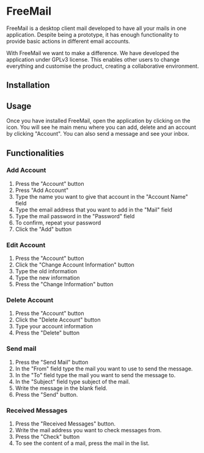 # FreeMail

FreeMail is a desktop client mail developed to have all your mails in one application. Despite being a prototype, it has enough functionality to provide basic actions in different email accounts.

With FreeMail we want to make a difference. We have developed the application under GPLv3 license. This enables other users to change everything and customise the product, creating a collaborative environment.

## Installation

## Usage
Once you have installed FreeMail, open the application by clicking on the icon. You will see he main menu where you can add, delete and an account by clicking "Account". You can also send a message and see your inbox.

## Functionalities
### Add Account
1. Press the "Account" button
2. Press "Add Account"
3. Type the name you want to give that account in the "Account Name" field
4. Type the email address that you want to add in the "Mail" field
5. Type the mail password in the "Password" field
6. To confirm, repeat your password
7. Click the "Add" button

### Edit Account
1. Press the "Account" button
2. Click the "Change Account Information" button
3. Type the old information
4. Type the new information
5. Press the "Change Information" button

### Delete Account
1. Press the "Account" button
2. Click the "Delete Account" button
3. Type your account information
4. Press the "Delete" button

### Send mail
1. Press the "Send Mail" button
2. In the "From" field type the mail you want to use to send the message.
3. In the "To" field type the mail you want to send the message to.
4. In the "Subject" field type subject of the mail.
5. Write the message in the blank field.
6. Press the "Send" button.

### Received Messages
1. Press the "Received Messages" button.
2. Write the mail address you want to check messages from.
3. Press the "Check" button
4. To see the content of a mail, press the mail in the list.

